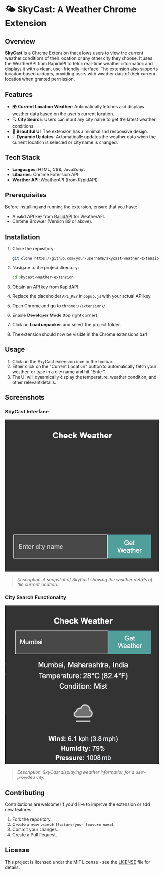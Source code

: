 # 🌤️ SkyCast: A Weather Chrome Extension

## Overview
**SkyCast** is a Chrome Extension that allows users to view the current weather conditions of their location or any other city they choose. It uses the WeatherAPI from RapidAPI to fetch real-time weather information and displays it with a clean, user-friendly interface. The extension also supports location-based updates, providing users with weather data of their current location when granted permission.

## Features
- 🌍 **Current Location Weather**: Automatically fetches and displays weather data based on the user's current location.
- 🔍 **City Search**: Users can input any city name to get the latest weather conditions.
- 🎨 **Beautiful UI**: The extension has a minimal and responsive design.
- 💡 **Dynamic Updates**: Automatically updates the weather data when the current location is selected or city name is changed.

## Tech Stack
- **Languages**: HTML, CSS, JavaScript
- **Libraries**: Chrome Extension API
- **Weather API**: WeatherAPI (from RapidAPI)

## Prerequisites
Before installing and running the extension, ensure that you have:
- A valid API key from [RapidAPI](https://rapidapi.com/) for WeatherAPI.
- Chrome Browser (Version 89 or above).

## Installation
1. Clone the repository:
    ```bash
    git clone https://github.com/your-username/skycast-weather-extension.git
    ```

2. Navigate to the project directory:
    ```bash
    cd skycast-weather-extension
    ```

3. Obtain an API key from [RapidAPI](https://rapidapi.com).

4. Replace the placeholder `API_KEY` in `popup.js` with your actual API key.

5. Open Chrome and go to `chrome://extensions/`.

6. Enable **Developer Mode** (top right corner).

7. Click on **Load unpacked** and select the project folder.

8. The extension should now be visible in the Chrome extensions bar!

## Usage
1. Click on the SkyCast extension icon in the toolbar.
2. Either click on the "Current Location" button to automatically fetch your weather, or type in a city name and hit "Enter".
3. The UI will dynamically display the temperature, weather condition, and other relevant details.

## Screenshots
### SkyCast Interface
![SkyCast Screenshot 1](ScreenshotI.png)

> *Description: A snapshot of SkyCast showing the weather details of the current location.*

### City Search Functionality
![City Search Screenshot](Screenshot.png)

> *Description: SkyCast displaying weather information for a user-provided city.*

## Contributing
Contributions are welcome! If you'd like to improve the extension or add new features:
1. Fork the repository.
2. Create a new branch (`feature/your-feature-name`).
3. Commit your changes.
4. Create a Pull Request.

## License
This project is licensed under the MIT License - see the [LICENSE](LICENSE) file for details.
